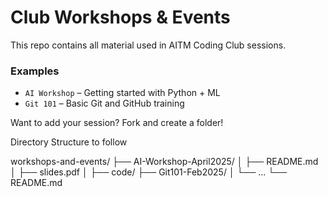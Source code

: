 # Club Workshops & Events

This repo contains all material used in AITM Coding Club sessions.

### Examples
- `AI Workshop` – Getting started with Python + ML
- `Git 101` – Basic Git and GitHub training

Want to add your session? Fork and create a folder!

Directory Structure to follow

workshops-and-events/
├── AI-Workshop-April2025/
│   ├── README.md
│   ├── slides.pdf
│   ├── code/
├── Git101-Feb2025/
│   └── ...
└── README.md

